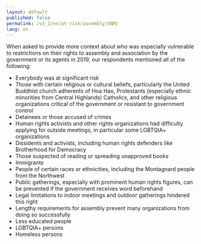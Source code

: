 ```yaml
---
layout: default
published: false
permalink: /v3_1/en/at-risk/assembly/VNM/
lang: en
---
```


When asked to provide more context about who was especially vulnerable to restrictions on their rights to assembly and association by the government or its agents in 2019, our respondents mentioned all of the following:
-	Everybody was at significant risk 
-	Those with certain religious or cultural beliefs, particularly the United Buddhist church adherents of Hoa Hao, Protestants (especially ethnic minorities from Central Highlands) Catholics, and other religious organizations critical of the government or resistant to government control 
-	Detainees or those accused of crimes 
-	Human rights activists and other rights organizations had difficulty applying for outside meetings, in particular some LGBTQIA+ organizations
-	Dissidents and activists, including human rights defenders like Brotherhood for Democracy
-	Those suspected of reading or spreading unapproved books
-	Immigrants 
-	People of certain races or ethnicities, including the Montagnard people from the Northwest
-	Public gatherings, especially with prominent human rights figures, can be prevented if the government receives word beforehand
-	Legal limitations to indoor meetings and outdoor gatherings hindered this right 
-	Lengthy requirements for assembly prevent many organizations from doing so successfully 
-	Less educated people 
-	LGBTQIA+ persons
-	Homeless persons

